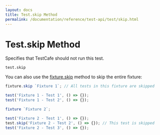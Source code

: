 ```yaml
---
layout: docs
title: Test.skip Method
permalink: /documentation/reference/test-api/test/skip.html
---
```

# Test.skip Method

Specifies that TestCafe should not run this test.

```text
test.skip
```

You can also use the [fixture.skip](../fixture/skip.md) method to skip the entire fixture:

```js
fixture.skip `Fixture 1`; // All tests in this fixture are skipped

test('Fixture 1 - Test 1', () => {});
test('Fixture 1 - Test 2', () => {});

fixture `Fixture 2`;

test('Fixture 2 - Test 1', () => {});
test.skip('Fixture 2 - Test 2', () => {}); // This test is skipped
test('Fixture 2 - Test 3', () => {});
```
